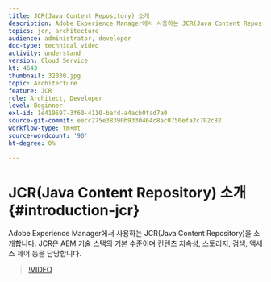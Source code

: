 ```yaml
---
title: JCR(Java Content Repository) 소개
description: Adobe Experience Manager에서 사용하는 JCR(Java Content Repository)에 대해 소개합니다. JCR은 AEM 기술 스택의 기본 수준이며 컨텐츠 지속성, 스토리지, 검색, 액세스 제어 등을 담당합니다.
topics: jcr, architecture
audience: administrator, developer
doc-type: technical video
activity: understand
version: Cloud Service
kt: 4643
thumbnail: 32030.jpg
topic: Architecture
feature: JCR
role: Architect, Developer
level: Beginner
exl-id: 1e419597-3f60-4110-bafd-a4acb0fad7a0
source-git-commit: eecc275e38390b9330464c8ac0750efa2c702c82
workflow-type: tm+mt
source-wordcount: '90'
ht-degree: 0%

---
```


# JCR(Java Content Repository) 소개 {#introduction-jcr}

Adobe Experience Manager에서 사용하는 JCR(Java Content Repository)을 소개합니다. JCR은 AEM 기술 스택의 기본 수준이며 컨텐츠 지속성, 스토리지, 검색, 액세스 제어 등을 담당합니다.

>[!VIDEO](https://video.tv.adobe.com/v/32030?quality=12&learn=on)
